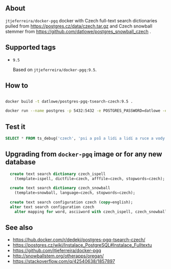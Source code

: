 ## About

`jtjeferreira/docker-pgq` docker with Czech full-text search dictionaries pulled from https://postgres.cz/data/czech.tar.gz and Czech snowball stemmer from https://github.com/datlowe/postgres_snowball_czech .

## Supported tags

* `9.5`

    Based on `jtjeferreira/docker-pgq:9.5`.

## How to

```bash

docker build -t datlowe/postgres-pgq-tsearch-czech:9.5 .

docker run --name postgres -p 5432:5432 -e POSTGRES_PASSWORD=datlowe -e POSTGRES_USER=datlowe datlowe/postgres-pgq-tsearch-czech:9.5

```

## Test it


```sql
SELECT * FROM ts_debug('czech', 'psi a psů a lidi a lidí a ruce a vody a Měla cholecystektomii neb cholecystektomie i  mnoho cholecystektomií');
```

## Upgrading from `docker-pgq` image or for any new database


```sql
  create text search dictionary czech_ispell
    (template=ispell, dictfile=czech, afffile=czech, stopwords=czech);
    
  create text search dictionary czech_snowball
    (template=snowball, language=czech, stopwords=czech);
    
  create text search configuration czech (copy=english);
  alter text search configuration czech
    alter mapping for word, asciiword with czech_ispell, czech_snowball;
```

## See also

* https://hub.docker.com/r/dedekj/postgres-pgq-tsearch-czech/
* https://postgres.cz/wiki/Instalace_PostgreSQL#Instalace_Fulltextu
* https://github.com/jtjeferreira/docker-pgq
* http://snowballstem.org/otherapps/oregan/
* https://stackoverflow.com/q/42540638/1857897
